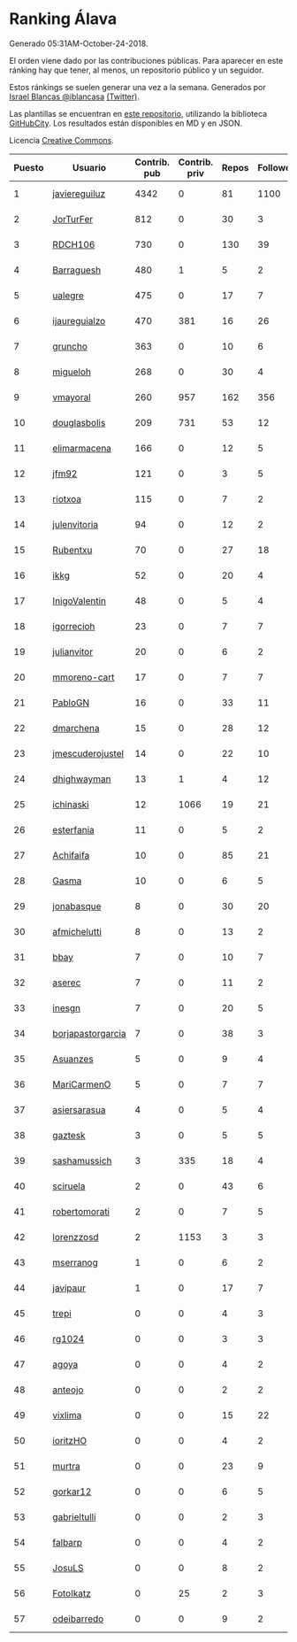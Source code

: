 # Ranking Álava

Generado 05:31AM-October-24-2018.

El orden viene dado por las contribuciones públicas. Para aparecer en este ránking hay que tener, al menos, un repositorio público y un seguidor.

Estos ránkings se suelen generar una vez a la semana. Generados por [Israel Blancas @iblancasa](https://github.com/iblancasa/) [(Twitter)](https://twitter.com/iblancasa).

Las plantillas se encuentran en [este repositorio](https://github.com/iblancasa/GH-Spanish-Ranking), utilizando la biblioteca [GitHubCity](https://github.com/iblancasa/GitHubCity). Los resultados están disponibles en MD y en JSON.

Licencia [Creative Commons](https://creativecommons.org/licenses/by/4.0/).

| Puesto   |  Usuario  | Contrib. pub | Contrib. priv |Repos| Followers | Desde |  Avatar  |
|----------|-----------|--------------|---------------|-----|-----------|-------|----------|
|1|[javiereguiluz](https://github.com/javiereguiluz)|4342|0|81|1100|2009-04-13|![javiereguiluz]()|
|2|[JorTurFer](https://github.com/JorTurFer)|812|0|30|3|2018-02-27|![JorTurFer]()|
|3|[RDCH106](https://github.com/RDCH106)|730|0|130|39|2012-02-28|![RDCH106]()|
|4|[Barraguesh](https://github.com/Barraguesh)|480|1|5|2|2017-01-25|![Barraguesh]()|
|5|[ualegre](https://github.com/ualegre)|475|0|17|7|2016-04-04|![ualegre]()|
|6|[ijaureguialzo](https://github.com/ijaureguialzo)|470|381|16|26|2014-02-21|![ijaureguialzo]()|
|7|[gruncho](https://github.com/gruncho)|363|0|10|6|2010-08-08|![gruncho]()|
|8|[migueloh](https://github.com/migueloh)|268|0|30|4|2017-03-24|![migueloh]()|
|9|[vmayoral](https://github.com/vmayoral)|260|957|162|356|2012-01-24|![vmayoral]()|
|10|[douglasbolis](https://github.com/douglasbolis)|209|731|53|12|2014-12-05|![douglasbolis]()|
|11|[elimarmacena](https://github.com/elimarmacena)|166|0|12|5|2016-07-11|![elimarmacena]()|
|12|[jfm92](https://github.com/jfm92)|121|0|3|5|2015-08-03|![jfm92]()|
|13|[riotxoa](https://github.com/riotxoa)|115|0|7|2|2015-09-01|![riotxoa]()|
|14|[julenvitoria](https://github.com/julenvitoria)|94|0|12|2|2018-02-01|![julenvitoria]()|
|15|[Rubentxu](https://github.com/Rubentxu)|70|0|27|18|2011-02-07|![Rubentxu]()|
|16|[ikkg](https://github.com/ikkg)|52|0|20|4|2015-01-24|![ikkg]()|
|17|[InigoValentin](https://github.com/InigoValentin)|48|0|5|4|2013-09-30|![InigoValentin]()|
|18|[igorrecioh](https://github.com/igorrecioh)|23|0|7|7|2015-10-06|![igorrecioh]()|
|19|[julianvitor](https://github.com/julianvitor)|20|0|6|2|2016-10-16|![julianvitor]()|
|20|[mmoreno-cart](https://github.com/mmoreno-cart)|17|0|7|7|2014-02-04|![mmoreno-cart]()|
|21|[PabloGN](https://github.com/PabloGN)|16|0|33|11|2014-02-04|![PabloGN]()|
|22|[dmarchena](https://github.com/dmarchena)|15|0|28|12|2013-02-18|![dmarchena]()|
|23|[jmescuderojustel](https://github.com/jmescuderojustel)|14|0|22|10|2013-06-20|![jmescuderojustel]()|
|24|[dhighwayman](https://github.com/dhighwayman)|13|1|4|12|2009-04-10|![dhighwayman]()|
|25|[ichinaski](https://github.com/ichinaski)|12|1066|19|21|2012-05-19|![ichinaski]()|
|26|[esterfania](https://github.com/esterfania)|11|0|5|2|2018-01-07|![esterfania]()|
|27|[Achifaifa](https://github.com/Achifaifa)|10|0|85|21|2013-11-18|![Achifaifa]()|
|28|[Gasma](https://github.com/Gasma)|10|0|6|5|2014-09-10|![Gasma]()|
|29|[jonabasque](https://github.com/jonabasque)|8|0|30|20|2012-05-05|![jonabasque]()|
|30|[afmichelutti](https://github.com/afmichelutti)|8|0|13|2|2017-05-29|![afmichelutti]()|
|31|[bbay](https://github.com/bbay)|7|0|10|7|2013-06-20|![bbay]()|
|32|[aserec](https://github.com/aserec)|7|0|11|2|2014-02-13|![aserec]()|
|33|[inesgn](https://github.com/inesgn)|7|0|20|5|2014-04-26|![inesgn]()|
|34|[borjapastorgarcia](https://github.com/borjapastorgarcia)|7|0|38|3|2015-10-06|![borjapastorgarcia]()|
|35|[Asuanzes](https://github.com/Asuanzes)|5|0|9|4|2013-05-12|![Asuanzes]()|
|36|[MariCarmenO](https://github.com/MariCarmenO)|5|0|7|7|2016-02-11|![MariCarmenO]()|
|37|[asiersarasua](https://github.com/asiersarasua)|4|0|5|4|2013-01-06|![asiersarasua]()|
|38|[gaztesk](https://github.com/gaztesk)|3|0|5|5|2012-11-20|![gaztesk]()|
|39|[sashamussich](https://github.com/sashamussich)|3|335|18|4|2015-10-21|![sashamussich]()|
|40|[sciruela](https://github.com/sciruela)|2|0|43|6|2011-03-23|![sciruela]()|
|41|[robertomorati](https://github.com/robertomorati)|2|0|7|5|2013-02-02|![robertomorati]()|
|42|[lorenzzosd](https://github.com/lorenzzosd)|2|1153|3|3|2015-10-20|![lorenzzosd]()|
|43|[mserranog](https://github.com/mserranog)|1|0|6|2|2012-04-17|![mserranog]()|
|44|[javipaur](https://github.com/javipaur)|1|0|17|7|2013-02-06|![javipaur]()|
|45|[trepi](https://github.com/trepi)|0|0|4|3|2011-04-27|![trepi]()|
|46|[rg1024](https://github.com/rg1024)|0|0|3|3|2010-05-02|![rg1024]()|
|47|[agoya](https://github.com/agoya)|0|0|4|2|2012-02-03|![agoya]()|
|48|[anteojo](https://github.com/anteojo)|0|0|2|2|2009-04-06|![anteojo]()|
|49|[vixlima](https://github.com/vixlima)|0|0|15|22|2009-08-08|![vixlima]()|
|50|[ioritzHO](https://github.com/ioritzHO)|0|0|4|2|2012-08-19|![ioritzHO]()|
|51|[murtra](https://github.com/murtra)|0|0|23|9|2012-06-05|![murtra]()|
|52|[gorkar12](https://github.com/gorkar12)|0|0|6|5|2013-09-25|![gorkar12]()|
|53|[gabrieltulli](https://github.com/gabrieltulli)|0|0|2|3|2012-06-13|![gabrieltulli]()|
|54|[falbarp](https://github.com/falbarp)|0|0|4|2|2013-05-27|![falbarp]()|
|55|[JosuLS](https://github.com/JosuLS)|0|0|8|2|2015-03-31|![JosuLS]()|
|56|[FotoIkatz](https://github.com/FotoIkatz)|0|25|2|3|2015-11-19|![FotoIkatz]()|
|57|[odeibarredo](https://github.com/odeibarredo)|0|0|9|2|2017-04-27|![odeibarredo]()|
